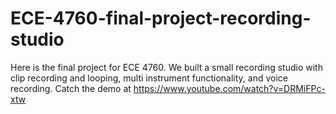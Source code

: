 # ECE-4760-final-project-recording-studio
Here is the final project for ECE 4760. We built a small recording studio with clip recording and looping, multi instrument functionality, and voice recording. Catch the demo at https://www.youtube.com/watch?v=DRMiFPc-xtw
